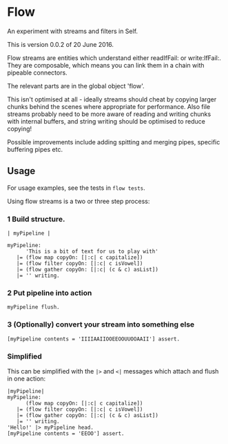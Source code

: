 # Flow
An experiment with streams and filters in Self.

This is version 0.0.2 of 20 June 2016.

Flow streams are entities which understand either readIfFail: or write:IfFail:. They are composable, which means you can link them in a chain with pipeable connectors. 

The relevant parts are in the global object 'flow'.

This isn't optimised at all - ideally streams should cheat by copying larger chunks behind the scenes where appropriate for performance. Also file streams probably need to be more aware of reading and writing chunks with internal buffers, and string writing should be optimised to reduce copying! 

Possible improvements include adding spitting and merging pipes, specific buffering pipes etc.

## Usage

For usage examples, see the tests in `flow tests`.

Using flow streams is a two or three step process:

### 1 Build structure.

``` 
| myPipeline |

myPipeline: 
      'This is a bit of text for us to play with'  
   |= (flow map copyOn: [|:c| c capitalize])
   |= (flow filter copyOn: [|:c| c isVowel])
   |= (flow gather copyOn: [|:c| (c & c) asList])
   |= '' writing.
```

### 2 Put pipeline into action

```
myPipeline flush.
```

### 3 (Optionally) convert your stream into something else

```
[myPipeline contents = 'IIIIAAIIOOEEOOUUOOAAII'] assert.
```

### Simplified

This can be simplified with the `|>` and `<|` messages which attach and flush in one action:

```
|myPipeline|
myPipeline:
      (flow map copyOn: [|:c| c capitalize])
   |= (flow filter copyOn: [|:c| c isVowel])
   |= (flow gather copyOn: [|:c| (c & c) asList])
   |= '' writing.
'Hello!' |> myPipeline head.
[myPipeline contents = 'EEOO'] assert.
```

